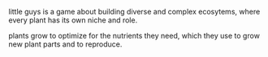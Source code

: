 little guys is a game about building diverse and complex ecosytems, where every plant has its own niche and role.

plants grow to optimize for the nutrients they need, which they use to grow new plant parts and to reproduce.
